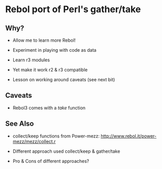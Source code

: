 # Rebol port of Perl's gather/take 

## Why?

* Allow me to learn more Rebol!

* Experiment in playing with code as data

* Learn r3 modules

* Yet make it work r2 & r3 compatible

* Lesson on working around caveats (see next bit)


## Caveats

* Rebol3 comes with a *take* function


## See Also

* collect/keep functions from Power-mezz: http://www.rebol.it/power-mezz/mezz/collect.r

* Different approach used collect/keep & gather/take

* Pro & Cons of different approaches?
